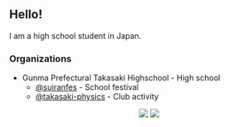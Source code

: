 ## Hello!
I am a high school student in Japan.

### Organizations
- Gunma Prefectural Takasaki Highschool - High school
  - [@suiranfes](https://github.com/suiranfes) - School festival
  - [@takasaki-physics](https://github.com/takasaki-physics) - Club activity

<p align="center">
  <img src="https://github-readme-stats.vercel.app/api?username=mint73&count_private=true&theme=vue-dark&show_icons=true&rank_icon=github" />
  <img src="https://github-readme-stats.vercel.app/api/top-langs/?username=mint73&count_private=true&theme=vue-dark&layout=compact" />
</p>

